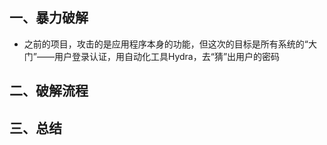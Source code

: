## 一、暴力破解
- 之前的项目，攻击的是应用程序本身的功能，但这次的目标是所有系统的“大门”——用户登录认证，用自动化工具Hydra，去“猜”出用户的密码
## 二、破解流程
### 
## 三、总结
